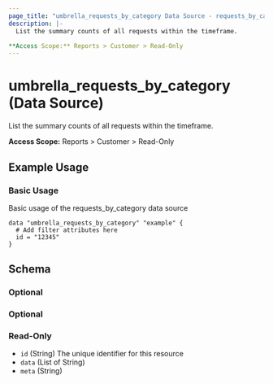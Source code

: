 ```yaml
---
page_title: "umbrella_requests_by_category Data Source - requests_by_category"
description: |-
  List the summary counts of all requests within the timeframe.

**Access Scope:** Reports > Customer > Read-Only
---
```


# umbrella_requests_by_category (Data Source)

List the summary counts of all requests within the timeframe.

**Access Scope:** Reports > Customer > Read-Only

## Example Usage


### Basic Usage

Basic usage of the requests_by_category data source

```hcl
data "umbrella_requests_by_category" "example" {
  # Add filter attributes here
  id = "12345"
}
```



## Schema

### Optional



### Optional



### Read-Only

- `id` (String) The unique identifier for this resource
- `data` (List of String) 
- `meta` (String) 



